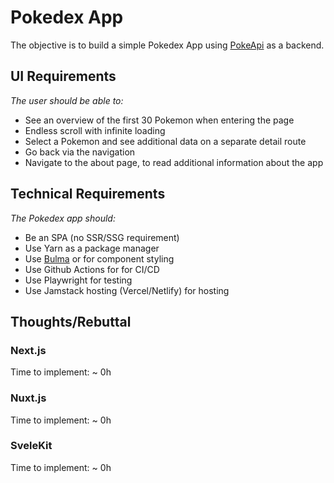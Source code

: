 # Pokedex App

The objective is to build a simple Pokedex App using [PokeApi](https://pokeapi.co/) as a backend.

## UI Requirements

*The user should be able to:*
- See an overview of the first 30 Pokemon when entering the page
- Endless scroll with infinite loading
- Select a Pokemon and see additional data on a separate detail route
- Go back via the navigation
- Navigate to the about page, to read additional information about the app

## Technical Requirements

*The Pokedex app should:*
- Be an SPA (no SSR/SSG requirement)
- Use Yarn as a package manager
- Use [Bulma](https://bulma.io/) or for component styling
- Use Github Actions for for CI/CD
- Use Playwright for testing
- Use Jamstack hosting (Vercel/Netlify) for hosting

## Thoughts/Rebuttal

### Next.js

Time to implement: ~ 0h

### Nuxt.js

Time to implement: ~ 0h

### SveleKit 

Time to implement: ~ 0h
